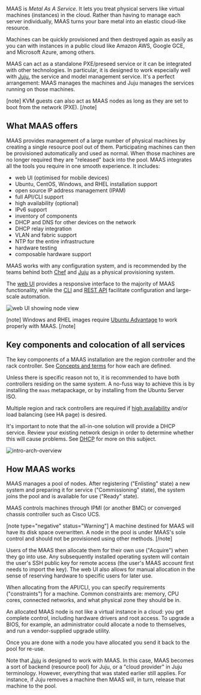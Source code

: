 MAAS is *Metal As A Service*. It lets you treat physical servers like virtual machines (instances) in the cloud. Rather than having to manage each server individually, MAAS turns your bare metal into an elastic cloud-like resource.

Machines can be quickly provisioned and then destroyed again as easily as you can with instances in a public cloud like Amazon AWS, Google GCE, and Microsoft Azure, among others.

MAAS can act as a standalone PXE/preseed service or it can be integrated with other technologies. In particular, it is designed to work especially well with [Juju](https://jujucharms.com/docs/stable/about-juju), the service and model management service. It's a perfect arrangement: MAAS manages the machines and Juju manages the services running on those machines.

[note]
KVM guests can also act as MAAS nodes as long as they are set to boot from the network (PXE).
[/note]

<h2 id="heading--what-maas-offers">What MAAS offers</h2>

MAAS provides management of a large number of physical machines by creating a single resource pool out of them. Participating machines can then be provisioned automatically and used as normal. When those machines are no longer required they are "released" back into the pool. MAAS integrates all the tools you require in one smooth experience. It includes:

-   web UI (optimised for mobile devices)
-   Ubuntu, CentOS, Windows, and RHEL installation support
-   open source IP address management (IPAM)
-   full API/CLI support
-   high availability (optional)
-   IPv6 support
-   inventory of components
-   DHCP and DNS for other devices on the network
-   DHCP relay integration
-   VLAN and fabric support
-   NTP for the entire infrastructure
-   hardware testing
-   composable hardware support

MAAS works with any configuration system, and is recommended by the teams behind both [Chef](https://www.chef.io/chef) and [Juju](https://jujucharms.com/docs/stable/about-juju) as a physical provisioning system.

The [web UI](installconfig-webui.md) provides a responsive interface to the majority of MAAS functionality, while the [CLI](manage-cli.md) and [REST API](api.md) facilitate configuration and large-scale automation.

![web UI showing node view](../media/intro__2.6-webUI.png)

[note]
Windows and RHEL images require [Ubuntu Advantage](https://www.ubuntu.com/support) to work properly with MAAS.
[/note]

<h2 id="heading--key-components-and-colocation-of-all-services">Key components and colocation of all services</h2>

The key components of a MAAS installation are the region controller and the rack controller. See [Concepts and terms](intro-concepts.md#heading--controllers) for how each are defined.

Unless there is specific reason not to, it is recommended to have both controllers residing on the same system. A no-fuss way to achieve this is by installing the `maas` metapackage, or by installing from the Ubuntu Server ISO.

Multiple region and rack controllers are required if [high availability](manage-ha.md) and/or load balancing (see HA page) is desired.

It's important to note that the all-in-one solution will provide a DHCP service. Review your existing network design in order to determine whether this will cause problems. See [DHCP](installconfig-network-dhcp.md) for more on this subject.

![intro-arch-overview](../media/intro-arch-overview.png)

<h2 id="heading--how-maas-works">How MAAS works</h2>

MAAS manages a pool of nodes. After registering ("Enlisting" state) a new system and preparing it for service ("Commissioning" state), the system joins the pool and is available for use ("Ready" state).

MAAS controls machines through IPMI (or another BMC) or converged chassis controller such as Cisco UCS.

[note type="negative" status="Warning"]
A machine destined for MAAS will have its disk space overwritten. A node in the pool is under MAAS's sole control and should not be provisioned using other methods.
[/note]

Users of the MAAS then allocate them for their own use ("Acquire") when they go into use. Any subsequently installed operating system will contain the user's SSH public key for remote access (the user's MAAS account first needs to import the key). The web UI also allows for manual allocation in the sense of reserving hardware to specific users for later use.

When allocating from the API/CLI, you can specify requirements ("constraints") for a machine. Common constraints are: memory, CPU cores, connected networks, and what physical zone they should be in.

An allocated MAAS node is not like a virtual instance in a cloud: you get complete control, including hardware drivers and root access. To upgrade a BIOS, for example, an administrator could allocate a node to themselves, and run a vendor-supplied upgrade utility.

Once you are done with a node you have allocated you send it back to the pool for re-use.

Note that [Juju](https://jujucharms.com/docs/stable/about-juju) is designed to work with MAAS. In this case, MAAS becomes a sort of backend (resource pool) for Juju, or a "cloud provider" in Juju terminology. However, everything that was stated earlier still applies. For instance, if Juju removes a machine then MAAS will, in turn, release that machine to the pool.

<!-- LINKS -->
<!-- IMAGES -->

